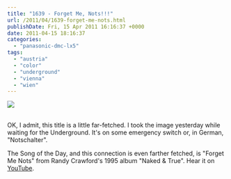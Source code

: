 ```yaml
---
title: "1639 - Forget Me, Nots!!!"
url: /2011/04/1639-forget-me-nots.html
publishDate: Fri, 15 Apr 2011 16:16:37 +0000
date: 2011-04-15 18:16:37
categories: 
  - "panasonic-dmc-lx5"
tags: 
  - "austria"
  - "color"
  - "underground"
  - "vienna"
  - "wien"
---
```

<div class="container">
<div class="center"><a target="_blank" href="https://d25zfm9zpd7gm5.cloudfront.net/1200x1200/2011/20110414_155823_ps.jpg"><img src="https://d25zfm9zpd7gm5.cloudfront.net/0600x0600/2011/20110414_155823_ps.jpg" /></a></div>
</div>
<br />

OK, I admit, this title is a little far-fetched. I took the image yesterday while waiting for the Underground. It's on some emergency switch or, in German, "Notschalter". 

 The Song of the Day, and this connection is even farther fetched, is "Forget Me Nots" from Randy Crawford's 1995 album "Naked & True". Hear it on <a target="_blank" href="http://www.youtube.com/watch?v=2aeVVlpg7mQ">YouTube</a>.

